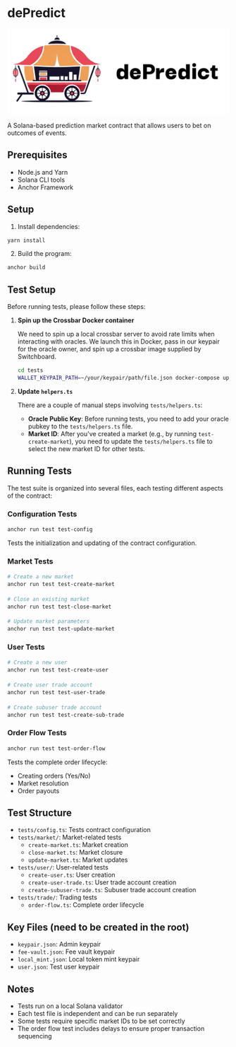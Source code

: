 # dePredict
![dePredict Logo](./img/depredict_logo.png "DePredict Logo")

A Solana-based prediction market contract that allows users to bet on outcomes of events.

## Prerequisites

- Node.js and Yarn
- Solana CLI tools
- Anchor Framework

## Setup

1. Install dependencies:
```bash
yarn install
```

2. Build the program:
```bash
anchor build
```

## Test Setup

Before running tests, please follow these steps:

1. **Spin up the Crossbar Docker container**

    We need to spin up a local crossbar server to avoid rate limits when interacting with oracles. We launch this in Docker, pass in our keypair for the oracle owner, and spin up a crossbar image supplied by Switchboard.

    ```bash
    cd tests 
    WALLET_KEYPAIR_PATH=~/your/keypair/path/file.json docker-compose up
    ```

2. **Update `helpers.ts`**

    There are a couple of manual steps involving `tests/helpers.ts`:

    *   **Oracle Public Key**: Before running tests, you need to add your oracle pubkey to the `tests/helpers.ts` file.
    *   **Market ID**: After you've created a market (e.g., by running `test-create-market`), you need to update the `tests/helpers.ts` file to select the new market ID for other tests.

## Running Tests

The test suite is organized into several files, each testing different aspects of the contract:

### Configuration Tests
```bash
anchor run test test-config
```
Tests the initialization and updating of the contract configuration.

### Market Tests
```bash
# Create a new market
anchor run test test-create-market

# Close an existing market
anchor run test test-close-market

# Update market parameters
anchor run test test-update-market
```

### User Tests
```bash
# Create a new user
anchor run test test-create-user

# Create user trade account
anchor run test test-user-trade

# Create subuser trade account
anchor run test test-create-sub-trade
```

### Order Flow Tests
```bash
anchor run test test-order-flow
```
Tests the complete order lifecycle:
- Creating orders (Yes/No)
- Market resolution
- Order payouts

## Test Structure

- `tests/config.ts`: Tests contract configuration
- `tests/market/`: Market-related tests
  - `create-market.ts`: Market creation
  - `close-market.ts`: Market closure
  - `update-market.ts`: Market updates
- `tests/user/`: User-related tests
  - `create-user.ts`: User creation
  - `create-user-trade.ts`: User trade account creation
  - `create-subuser-trade.ts`: Subuser trade account creation
- `tests/trade/`: Trading tests
  - `order-flow.ts`: Complete order lifecycle

## Key Files (need to be created in the root)

- `keypair.json`: Admin keypair
- `fee-vault.json`: Fee vault keypair
- `local_mint.json`: Local token mint keypair
- `user.json`: Test user keypair

## Notes

- Tests run on a local Solana validator
- Each test file is independent and can be run separately
- Some tests require specific market IDs to be set correctly
- The order flow test includes delays to ensure proper transaction sequencing


